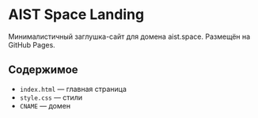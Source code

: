 # AIST Space Landing

Минималистичный заглушка-сайт для домена aist.space. Размещён на GitHub Pages.

## Содержимое

- `index.html` — главная страница
- `style.css` — стили
- `CNAME` — домен
